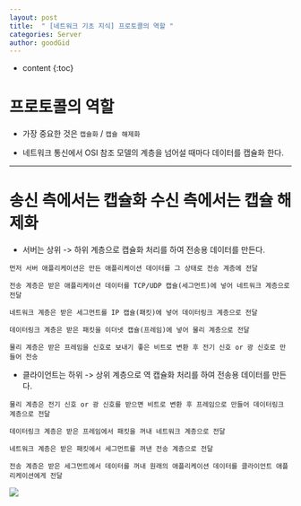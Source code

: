 ```yaml
---
layout: post
title:  " [네트워크 기초 지식] 프로토콜의 역할 "
categories: Server
author: goodGid
---
```

* content
{:toc}


# 프로토콜의 역할

* 가장 중요한 것은 `캡슐화` / `캡슐 해제화`

* 네트워크 통신에서 OSI 참조 모델의 계층을 넘어설 때마다 데이터를 캡슐화 한다.

---

# 송신 측에서는 캡슐화 수신 측에서는 캡슐 해제화

* 서버는 상위 -> 하위 계층으로 캡슐화 처리를 하여 전송용 데이터를 만든다.

```
먼저 서버 애플리케이션은 만든 애플리케이션 데이터를 그 상태로 전송 계층에 전달

전송 계층은 받은 애플리케이션 데이터를 TCP/UDP 캡슐(세그먼트)에 넣어 네트워크 계층으로 전달

네트워크 계층은 받은 세그먼트를 IP 캡슐(패킷)에 넣어 데이터링크 계층으로 전달

데이터링크 계층은 받은 패킷을 이더넷 캡슐(프레임)에 넣어 물리 계층으로 전달

물리 계층은 받은 프레임을 신호로 보내기 좋은 비트로 변환 후 전기 신호 or 광 신호로 만들어 전송
```

* 클라이언트는 하위 -> 상위 계층으로 역 캡슐화 처리를 하여 전송용 데이터를 만든다.

```
물리 계층은 전기 신호 or 광 신호를 받으면 비트로 변환 후 프레임으로 만들어 데이터링크 계층으로 전달

데이터링크 계층은 받은 프레임에서 패킷을 꺼내 네트워크 계층으로 전달

네트워크 계층은 받은 패킷에서 세그먼트를 꺼낸 전송 계층으로 전달

전송 계층은 받은 세그먼트에서 데이터를 꺼내 원래의 애플리케이션 데이터를 클라이언트 애플리케이션에게 전달
```



![](/assets/img/server/role_of_the_protocol_1.png)




